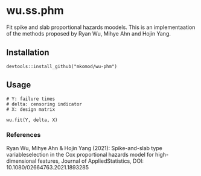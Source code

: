# wu.ss.phm

Fit spike and slab proportional hazards moodels. This is an implementaation of the methods proposed by Ryan Wu, Mihye Ahn and Hojin Yang.

## Installation

```
devtools::install_github("mkomod/wu-phm")
```

## Usage

```
# Y: failure times
# delta: censoring indicator
# X: design matrix

wu.fit(Y, delta, X)
```

### References 

Ryan Wu, Mihye Ahn & Hojin Yang (2021): Spike-and-slab type variableselection in the Cox proportional hazards model for high-dimensional features, Journal of AppliedStatistics, DOI: 10.1080/02664763.2021.1893285
